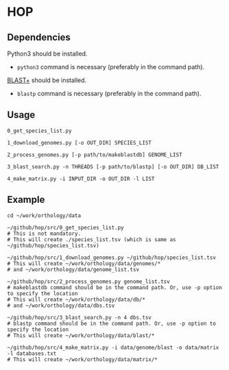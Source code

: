 # HOP

## Dependencies
Python3 should be installed.
- `python3` command is necessary (preferably in the command path).

[BLAST+](https://blast.ncbi.nlm.nih.gov/Blast.cgi?CMD=Web&PAGE_TYPE=BlastDocs&DOC_TYPE=Download) should be installed.
- `blastp` command is necessary (preferably in the command path).

## Usage
    0_get_species_list.py

    1_download_genomes.py [-o OUT_DIR] SPECIES_LIST

    2_process_genomes.py [-p path/to/makeblastdb] GENOME_LIST

    3_blast_search.py -n THREADS [-p path/to/blastp] [-o OUT_DIR] DB_LIST

    4_make_matrix.py -i INPUT_DIR -o OUT_DIR -l LIST

## Example
    cd ~/work/orthology/data

    ~/github/hop/src/0_get_species_list.py
    # This is not mandatory.
    # This will create ./species_list.tsv (which is same as ~/github/hop/species_list.tsv)

    ~/github/hop/src/1_download_genomes.py ~/github/hop/species_list.tsv
    # This will create ~/work/orthology/data/genomes/*
    # and ~/work/orthology/data/genome_list.tsv

    ~/github/hop/src/2_process_genomes.py genome_list.tsv
    # makeblastdb command should be in the command path. Or, use -p option to specify the location
    # This will create ~/work/orthology/data/db/*
    # and ~/work/orthology/data/dbs.tsv

    ~/github/hop/src/3_blast_search.py -n 4 dbs.tsv
    # blastp command should be in the command path. Or, use -p option to specify the location
    # This will create ~/work/orthology/data/blast/*

    ~/github/hop/src/4_make_matrix.py -i data/genome/blast -o data/matrix -l databases.txt
    # This will create ~/work/orthology/data/matrix/*
